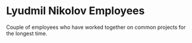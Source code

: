 # Lyudmil Nikolov Employees
Couple of employees who have worked together on common projects for the longest time.
